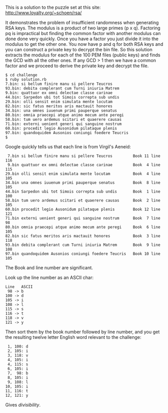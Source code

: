 This is a solution to the puzzle set at this site: http://www.loyalty.org/~schoen/rsa/

It demonstrates the problem of insufficient randomness when generating RSA keys.
The modulus is a product of two large primes (p x q). Factoring pq is impractical
but finding the common factor with another modulus can done done very quickly.
Once you have a factor you just divide it into the modulus to get the other one.
You now have p and q for both RSA keys and you can construct a private key to
decrypt the bin file. So this solution extracts the modulus for each of the 100
PEM files (public keys) and finds the GCD with all the other ones. If any GCD > 1
then we have a common factor and we proceed to derive the private key and decrypt
the file.
```
$ cd challenge
$ ruby solution.rb
7.bin: si bellum finire manu si pellere Teucros
93.bin: debita complerant cum Turni iniuria Matrem
9.bin: quattuor ex omni delectae classe carinae
44.bin: Sarpedon ubi tot Simois correpta sub undis
29.bin: olli sensit enim simulata mente locutam
82.bin: sic fatus meritos aris mactauit honores
34.bin: una omnes iuuenum primi pauperque senatus
80.bin: omnia praecepi atque animo mecum ante peregi
58.bin: tum uero ardemus scitari et quaerere causas
71.bin: externi uenient generi qui sanguine nostrum
60.bin: procedit legio Ausonidum pilataque plenis
97.bin: quandoquidem Ausonios coniungi foedere Teucris
$
```
Google quickly tells us that each line is from Virgil's Aeneid:

```
 7.bin si bellum finire manu si pellere Teucros         Book 11 line 116
 9.bin quattuor ex omni delectae classe carinae         Book  4 line 115
29.bin olli sensit enim simulata mente locutam          Book  4 line 105
34.bin una omnes iuuenum primi pauperque senatus        Book  8 line 105
44.bin Sarpedon ubi tot Simois correpta sub undis       Book  1 line 100
58.bin tum uero ardemus scitari et quaerere causas      Book  2 line 105
60.bin procedit legio Ausonidum pilataque plenis        Book 12 line 121
71.bin externi uenient generi qui sanguine nostrum      Book  7 line  98
80.bin omnia praecepi atque animo mecum ante peregi     Book  6 line 105
82.bin sic fatus meritos aris mactauit honores          Book  3 line 118
93.bin debita complerant cum Turni iniuria Matrem       Book  9 line 108
97.bin quandoquidem Ausonios coniungi foedere Teucris   Book 10 line 105
```
The Book and line number are significant.

Look up the line number as an ASCII char:
```
Line   ASCII
 98 -> b
100 -> d
105 -> i
108 -> l
115 -> s
116 -> t
118 -> v
121 -> y
```
Then sort them by the book number followed by line number, and you get
the resulting twelve letter English word relevant to the challenge:
```
 1, 100: d
 2, 105: i
 3, 118: v
 4, 105: i
 4, 115: s
 6, 105: i
 7,  98: b
 8, 105: i
 9, 108: l
10, 105: i
11, 116: t
12, 121: y
```
Gives *divisibility*.
